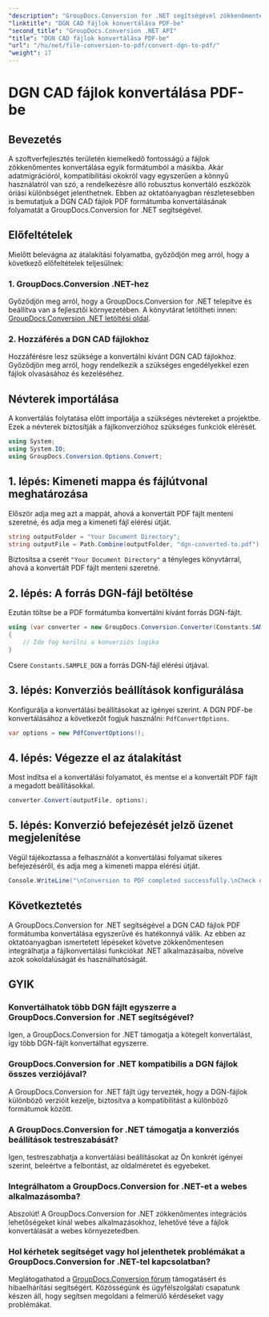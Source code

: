 ```yaml
---
"description": "GroupDocs.Conversion for .NET segítségével zökkenőmentesen konvertálhat DGN CAD fájlokat PDF-be. Integrálhatja a fájlkonvertálási funkciókat könnyedén .NET alkalmazásaiba."
"linktitle": "DGN CAD fájlok konvertálása PDF-be"
"second_title": "GroupDocs.Conversion .NET API"
"title": "DGN CAD fájlok konvertálása PDF-be"
"url": "/hu/net/file-conversion-to-pdf/convert-dgn-to-pdf/"
"weight": 17
---
```


# DGN CAD fájlok konvertálása PDF-be

## Bevezetés
A szoftverfejlesztés területén kiemelkedő fontosságú a fájlok zökkenőmentes konvertálása egyik formátumból a másikba. Akár adatmigrációról, kompatibilitási okokról vagy egyszerűen a könnyű használatról van szó, a rendelkezésre álló robusztus konvertáló eszközök óriási különbséget jelenthetnek. Ebben az oktatóanyagban részletesebben is bemutatjuk a DGN CAD fájlok PDF formátumba konvertálásának folyamatát a GroupDocs.Conversion for .NET segítségével.
## Előfeltételek
Mielőtt belevágna az átalakítási folyamatba, győződjön meg arról, hogy a következő előfeltételek teljesülnek:
### 1. GroupDocs.Conversion .NET-hez
Győződjön meg arról, hogy a GroupDocs.Conversion for .NET telepítve és beállítva van a fejlesztői környezetében. A könyvtárat letöltheti innen: [GroupDocs.Conversion .NET letöltési oldal](https://releases.groupdocs.com/conversion/net/).
### 2. Hozzáférés a DGN CAD fájlokhoz
Hozzáférésre lesz szüksége a konvertálni kívánt DGN CAD fájlokhoz. Győződjön meg arról, hogy rendelkezik a szükséges engedélyekkel ezen fájlok olvasásához és kezeléséhez.

## Névterek importálása
A konvertálás folytatása előtt importálja a szükséges névtereket a projektbe. Ezek a névterek biztosítják a fájlkonverzióhoz szükséges funkciók elérését.

```csharp
using System;
using System.IO;
using GroupDocs.Conversion.Options.Convert;
```

## 1. lépés: Kimeneti mappa és fájlútvonal meghatározása
Először adja meg azt a mappát, ahová a konvertált PDF fájlt menteni szeretné, és adja meg a kimeneti fájl elérési útját.
```csharp
string outputFolder = "Your Document Directory";
string outputFile = Path.Combine(outputFolder, "dgn-converted-to.pdf");
```
Biztosítsa a cserét `"Your Document Directory"` a tényleges könyvtárral, ahová a konvertált PDF fájlt menteni szeretné.
## 2. lépés: A forrás DGN-fájl betöltése
Ezután töltse be a PDF formátumba konvertálni kívánt forrás DGN-fájlt.
```csharp
using (var converter = new GroupDocs.Conversion.Converter(Constants.SAMPLE_DGN))
{
    // Ide fog kerülni a konverziós logika
}
```
Csere `Constants.SAMPLE_DGN` a forrás DGN-fájl elérési útjával.
## 3. lépés: Konverziós beállítások konfigurálása
Konfigurálja a konvertálási beállításokat az igényei szerint. A DGN PDF-be konvertálásához a következőt fogjuk használni: `PdfConvertOptions`.
```csharp
var options = new PdfConvertOptions();
```
## 4. lépés: Végezze el az átalakítást
Most indítsa el a konvertálási folyamatot, és mentse el a konvertált PDF fájlt a megadott beállításokkal.
```csharp
converter.Convert(outputFile, options);
```
## 5. lépés: Konverzió befejezését jelző üzenet megjelenítése
Végül tájékoztassa a felhasználót a konvertálási folyamat sikeres befejezéséről, és adja meg a kimeneti mappa elérési útját.
```csharp
Console.WriteLine("\nConversion to PDF completed successfully.\nCheck output in {0}", outputFolder);
```

## Következtetés
A GroupDocs.Conversion for .NET segítségével a DGN CAD fájlok PDF formátumba konvertálása egyszerűvé és hatékonnyá válik. Az ebben az oktatóanyagban ismertetett lépéseket követve zökkenőmentesen integrálhatja a fájlkonvertálási funkciókat .NET alkalmazásaiba, növelve azok sokoldalúságát és használhatóságát.
## GYIK
### Konvertálhatok több DGN fájlt egyszerre a GroupDocs.Conversion for .NET segítségével?
Igen, a GroupDocs.Conversion for .NET támogatja a kötegelt konvertálást, így több DGN-fájlt konvertálhat egyszerre.
### GroupDocs.Conversion for .NET kompatibilis a DGN fájlok összes verziójával?
A GroupDocs.Conversion for .NET fájlt úgy tervezték, hogy a DGN-fájlok különböző verzióit kezelje, biztosítva a kompatibilitást a különböző formátumok között.
### A GroupDocs.Conversion for .NET támogatja a konverziós beállítások testreszabását?
Igen, testreszabhatja a konvertálási beállításokat az Ön konkrét igényei szerint, beleértve a felbontást, az oldalméretet és egyebeket.
### Integrálhatom a GroupDocs.Conversion for .NET-et a webes alkalmazásomba?
Abszolút! A GroupDocs.Conversion for .NET zökkenőmentes integrációs lehetőségeket kínál webes alkalmazásokhoz, lehetővé téve a fájlok konvertálását a webes környezetedben.
### Hol kérhetek segítséget vagy hol jelenthetek problémákat a GroupDocs.Conversion for .NET-tel kapcsolatban?
Meglátogathatod a [GroupDocs.Conversion fórum](https://forum.groupdocs.com/c/conversion/11) támogatásért és hibaelhárítási segítségért. Közösségünk és ügyfélszolgálati csapatunk készen áll, hogy segítsen megoldani a felmerülő kérdéseket vagy problémákat.